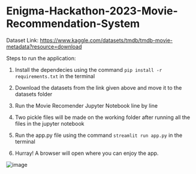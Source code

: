 # Enigma-Hackathon-2023-Movie-Recommendation-System

Dataset Link: https://www.kaggle.com/datasets/tmdb/tmdb-movie-metadata?resource=download

Steps to run the application:

1. Install the dependecies using the command `pip install -r requirements.txt` in the terminal

2. Download the datasets from the link given above and move it to the datasets folder

3. Run the Movie Recomender Jupyter Notebook line by line

4. Two pickle files will be made on the working folder after running all the files in the jupyter notebook

5. Run the app.py file using the command `streamlit run app.py` in the terminal

6. Hurray! A browser will open where you can enjoy the app.

![image](https://user-images.githubusercontent.com/100079429/224536250-ee75f495-1680-4cc2-a20f-dc326f4a0796.png)
